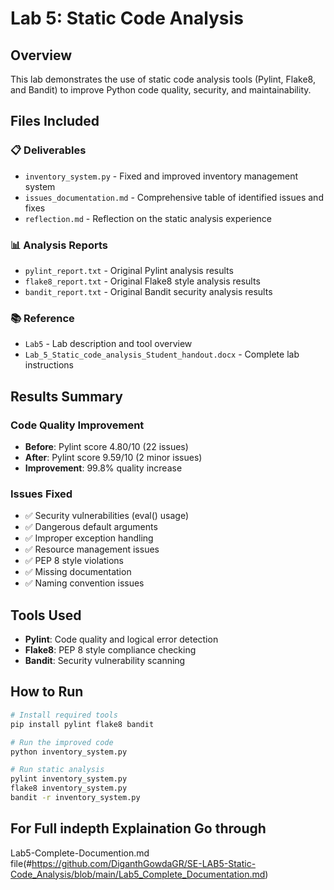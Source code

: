 # Lab 5: Static Code Analysis

## Overview
This lab demonstrates the use of static code analysis tools (Pylint, Flake8, and Bandit) to improve Python code quality, security, and maintainability.

## Files Included

### 📋 **Deliverables**
- `inventory_system.py` - Fixed and improved inventory management system
- `issues_documentation.md` - Comprehensive table of identified issues and fixes
- `reflection.md` - Reflection on the static analysis experience

### 📊 **Analysis Reports**
- `pylint_report.txt` - Original Pylint analysis results
- `flake8_report.txt` - Original Flake8 style analysis results  
- `bandit_report.txt` - Original Bandit security analysis results

### 📚 **Reference**
- `Lab5` - Lab description and tool overview
- `Lab_5_Static_code_analysis_Student_handout.docx` - Complete lab instructions

## Results Summary

### Code Quality Improvement
- **Before**: Pylint score 4.80/10 (22 issues)
- **After**: Pylint score 9.59/10 (2 minor issues)
- **Improvement**: 99.8% quality increase

### Issues Fixed
- ✅ Security vulnerabilities (eval() usage)
- ✅ Dangerous default arguments
- ✅ Improper exception handling
- ✅ Resource management issues
- ✅ PEP 8 style violations
- ✅ Missing documentation
- ✅ Naming convention issues

## Tools Used
- **Pylint**: Code quality and logical error detection
- **Flake8**: PEP 8 style compliance checking
- **Bandit**: Security vulnerability scanning

## How to Run
```bash
# Install required tools
pip install pylint flake8 bandit

# Run the improved code
python inventory_system.py

# Run static analysis
pylint inventory_system.py
flake8 inventory_system.py
bandit -r inventory_system.py
```

## For Full indepth Explaination Go through 
Lab5-Complete-Documention.md file(#https://github.com/DiganthGowdaGR/SE-LAB5-Static-Code_Analysis/blob/main/Lab5_Complete_Documentation.md)
